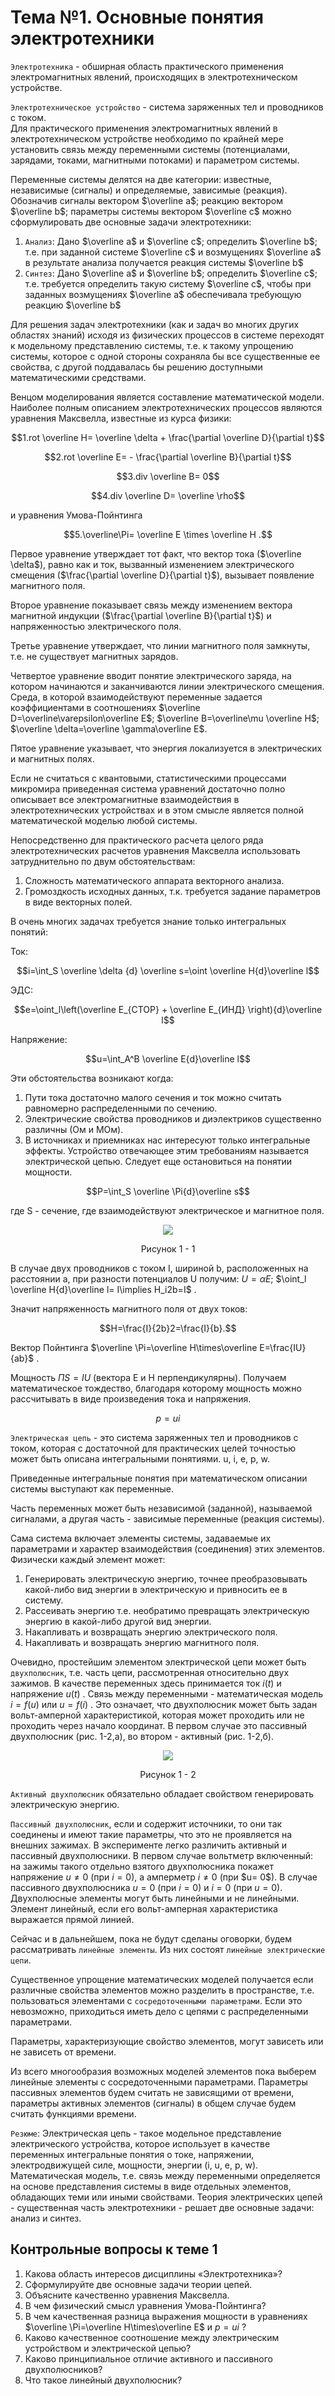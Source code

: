 # Тема №1. Основные понятия электротехники
`Электротехника` - обширная область практического применения электромагнитных явлений, происходящих в электротехническом устройстве.


`Электротехническое устройство` - система заряженных тел и проводников с током.  
Для практического применения электромагнитных явлений в электротехническом устройстве необходимо по крайней мере установить связь между переменными системы (потенциалами, зарядами, токами, магнитными потоками) и параметром системы.  


Переменные системы делятся на две категории: известные, независимые (сигналы) и определяемые, зависимые (реакция).  
Обозначив сигналы вектором  $\overline a$; реакцию вектором $\overline b$; параметры системы вектором $\overline c$ можно сформулировать две основные задачи электротехники:  
 1. `Анализ`: Дано $\overline a$ и $\overline c$; определить $\overline b$; т.е. при заданной системе $\overline c$ и возмущениях $\overline a$ в результате анализа получается реакция системы $\overline b$
 2. `Синтез`: Дано $\overline a$ и $\overline b$; определить $\overline c$; т.е. требуется определить такую систему $\overline c$, чтобы при заданных возмущениях $\overline a$ обеспечивала требующую реакцию $\overline b$


Для решения задач электротехники (как и задач во многих других областях знаний) исходя из физических процессов в системе переходят к модельному представлению системы, т.е. к такому упрощению системы, которое с одной стороны сохраняла бы все существенные ее свойства, с другой поддавалась бы решению доступными математическими средствами.  


Венцом моделирования является составление математической модели.  
Наиболее полным описанием электротехнических процессов являются уравнения Максвелла, известные из курса физики:  
```math
1.rot \overline H= \overline \delta + \frac{\partial \overline D}{\partial t}
```

 ```math
2.rot \overline E= - \frac{\partial \overline B}{\partial t}
```  
 ```math
3.div \overline B= 0
```
```math
4.div \overline D= \overline \rho
```
и уравнения Умова-Пойнтинга
```math
5.\overline\Pi= \overline E \times \overline H .
```
Первое уравнение утверждает тот факт, что вектор тока ($\overline \delta$), равно как и ток, вызванный изменением электрического смещения ($\frac{\partial \overline D}{\partial t}$), вызывает появление магнитного поля.

Второе уравнение показывает связь между изменением вектора магнитной индукции ($\frac{\partial \overline B}{\partial t}$) и напряженностью электрического поля.

Третье уравнение утверждает, что линии магнитного поля замкнуты, т.е. не существует магнитных зарядов.

Четвертое уравнение вводит понятие электрического заряда, на котором начинаются и заканчиваются линии электрического смещения. Среда, в которой взаимодействуют переменные задается коэффициентами в соотношениях $\overline D=\overline\varepsilon\overline E$; $\overline B=\overline\mu \overline H$; $\overline \delta=\overline \gamma\overline E$.

Пятое уравнение указывает, что энергия локализуется в электрических и магнитных полях.

Если не считаться с квантовыми, статистическими процессами микромира приведенная система уравнений достаточно полно описывает все электромагнитные взаимодействия в электротехнических устройствах и в этом смысле является полной математической моделью любой системы.

Непосредственно для практического расчета целого ряда электротехнических расчетов уравнения Максвелла использовать затруднительно по двум обстоятельствам:

1. Сложность математического аппарата векторного анализа.
2. Громоздкость исходных данных, т.к. требуется задание параметров в виде векторных полей.
   
В очень многих задачах требуется знание только интегральных понятий:

Ток: 
```math
i=\int_S \overline \delta {d} \overline s=\oint \overline H{d}\overline l
```
ЭДС: 
```math
e=\oint_l\left(\overline E_{СТОР} + \overline E_{ИНД} \right){d}\overline l
```
Напряжение:  
```math
u=\int_A^B \overline E{d}\overline l
```

Эти обстоятельства возникают когда:
1. Пути тока достаточно малого сечения и ток можно считать равномерно распределенными по сечению.
2. Электрические свойства проводников и диэлектриков существенно различны (Ом и МОм).
3. В источниках и приемниках нас интересуют только интегральные эффекты.
Устройство отвечающее этим требованиям называется электрической цепью.
Следует еще остановиться на понятии мощности.
```math
P=\int_S \overline \Pi{d}\overline s
```
 
где S - сечение, где взаимодействуют электрическое и магнитное поля.
<p align="center" > <img src="./pic/p2.png"></p>
<p align="center" >Рисунок 1 - 1</p>

В случае двух проводников с током I, шириной b, расположенных на расстоянии а, при разности потенциалов U получим:
 $U=\alpha E$; $\oint_l \overline H{d}\overline l= I\implies H_i2b=I$	 .
 
Значит напряженность магнитного поля от двух токов:
 ```math
H=\frac{I}{2b}2=\frac{I}{b}.
```

Вектор Пойнтинга $\overline \Pi=\overline H\times\overline E=\frac{IU}{ab}$ .

Мощность $\Pi S=IU$  (вектора Е и Н перпендикулярны).
Получаем математическое тождество, благодаря которому мощность можно рассчитывать в виде произведения тока и напряжения.
```math
p=ui
``` 

`Электрическая цепь` - это система заряженных тел и проводников с током, которая с достаточной для практических целей точностью может быть описана интегральными понятиями. u, i, e, p, w.

Приведенные интегральные понятия при математическом описании системы выступают как переменные.

Часть переменных может быть независимой (заданной), называемой сигналами, а другая часть - зависимые переменные (реакция системы).

Сама система включает элементы системы, задаваемые их параметрами и характер взаимодействия (соединения) этих элементов. Физически каждый элемент может:

1. Генерировать электрическую энергию, точнее преобразовывать какой-либо вид энергии в электрическую и привносить ее в систему.
2. Рассеивать энергию т.е. необратимо превращать электрическую энергию в какой-либо другой вид энергии.
3. Накапливать и возвращать энергию электрического поля.
4. Накапливать и возвращать энергию магнитного поля.

Очевидно, простейшим элементом электрической цепи может быть `двухполюсник`, т.е. часть цепи, рассмотренная относительно двух зажимов. В качестве переменных здесь принимается ток $i(t)$   и напряжение $u(t)$ . Связь между переменными - математическая модель $i=f(u)$  или $u=f(i)$ .
Это означает, что двухполюсник может быть задан вольт-амперной характеристикой, которая может проходить или не проходить через начало координат. В первом случае это пассивный двухполюсник (рис. 1-2,а), во втором - активный (рис. 1-2,б).

<p align="center" > <img src="./pic/p3.png"></p>
<p align="center" >Рисунок 1 - 2</p>

`Активный двухполюсник` обязательно обладает свойством генерировать электрическую энергию.

`Пассивный двухполюсник`, если и содержит источники, то они так соединены и имеют такие параметры, что это не проявляется на внешних зажимах. В эксперименте легко различить активный и пассивный двухполюсники. В первом случае вольтметр включенный: на зажимы такого отдельно взятого двухполюсника покажет напряжение  $u\neq 0$ (при $i=0$), а амперметр $i\neq 0$  (при $u= 0\$). В случае пассивного двухполюсника $u=0$  (при $i=0$) и $i=0$  (при $u=0$).
Двухполюсные элементы могут быть линейными и не линейными. Элемент линейный, если его вольт-амперная характеристика выражается прямой линией.

Сейчас и в дальнейшем, пока не будут сделаны оговорки, будем рассматривать `линейные элементы`. Из них состоят `линейные электрические цепи`.

Существенное упрощение математических моделей получается если различные свойства элементов можно разделить в пространстве, т.е. пользоваться элементами с `сосредоточенными параметрами`. Если это невозможно, приходиться иметь дело с цепями с распределенными параметрами.

Параметры, характеризующие свойство элементов, могут зависеть или не зависеть от времени.

Из всего многообразия возможных моделей элементов пока выберем линейные элементы с сосредоточенными параметрами. Параметры пассивных элементов будем считать не зависящими от времени, параметры активных элементов (сигналы) в общем случае будем считать функциями времени.

`Резюме`: Электрическая цепь - такое модельное представление электрического устройства, которое использует в качестве переменных интегральные понятия о токе, напряжении, электродвижущей силе, мощности, энергии (i, u, e, p, w). Математическая модель, т.е. связь между переменными определяется на основе представления системы в виде отдельных элементов, обладающих теми или иными свойствами. Теория электрических цепей - существенная часть электротехники - решает две основные задачи: анализ и синтез.

## Контрольные вопросы к теме 1
1. 	Какова область интересов дисциплины «Электротехника»?
2. 	Сформулируйте две основные задачи теории цепей.
3. 	Объясните качественно уравнения Максвелла.
4. 	В чем физический смысл уравнения Умова-Пойнтинга?
5. 	В чем качественная разница выражения мощности в уравнениях $\overline \Pi=\overline H\times\overline E$  и $p=ui$ ?
6. 	Каково качественное соотношение между электрическим устройством и электрической цепью?
7. 	Каково принципиальное отличие активного и пассивного двухполюсников?
8. 	Что такое линейный двухполюсник?
